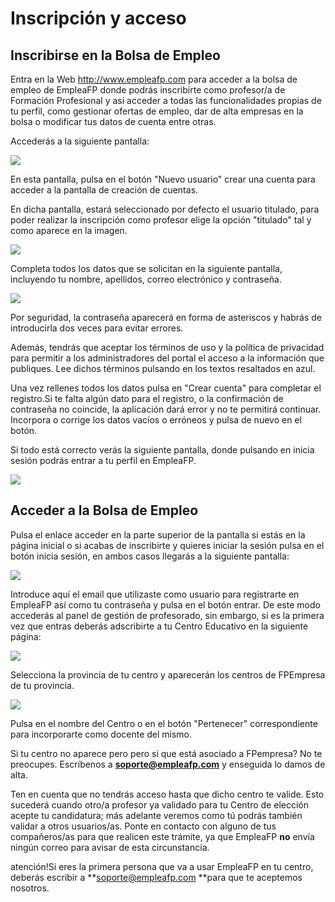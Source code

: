 # Inscripción y acceso

## Inscribirse en la Bolsa de Empleo
Entra en la Web http://www.empleafp.com para acceder a la bolsa de empleo de EmpleaFP donde podrás inscribirte como profesor/a de Formación Profesional y así acceder a todas las funcionalidades propias de tu perfil, como gestionar ofertas de empleo, dar de alta empresas en la bolsa o modificar tus datos de cuenta entre otras.

Accederás a la siguiente pantalla:

![](inicio.png)

En esta pantalla, pulsa en el botón "Nuevo usuario" crear una cuenta para acceder a la pantalla de creación de cuentas. 

En dicha pantalla, estará seleccionado por defecto el usuario titulado, para poder realizar la inscripción como profesor elige la opción "titulado" tal y como aparece en la imagen.

![](tipo_usuario.png)

Completa todos los datos que se solicitan en la siguiente pantalla, incluyendo tu nombre, apellidos, correo electrónico y contraseña.

![](datos_login.png)

Por seguridad, la contraseña aparecerá en forma de asteriscos y habrás de introducirla dos veces para evitar errores.

Además, tendrás que aceptar los términos de uso y la política de privacidad para permitir a los administradores del portal el acceso a la información que publiques. Lee dichos términos pulsando en los textos resaltados en azul.

Una vez rellenes todos los datos pulsa en "Crear cuenta" para completar el registro.Si te falta algún dato para el registro, o la confirmación de contraseña no coincide, la aplicación dará error y no te permitirá continuar. Incorpora o corrige los datos vacíos o erróneos y pulsa de nuevo en el botón.

Si todo está correcto verás la siguiente pantalla, donde pulsando en inicia sesión podrás entrar a tu perfil en EmpleaFP.

![](cuenta_creada.png)

## Acceder a la Bolsa de Empleo

Pulsa el enlace acceder en la parte superior de la pantalla si estás en la página inicial o si acabas de inscribirte y quieres iniciar la sesión pulsa en el botón inicia sesión, en ambos casos llegarás a la siguiente pantalla:

![](login.png)

Introduce aquí el email que utilizaste como usuario para registrarte en EmpleaFP así como tu contraseña y pulsa en el botón entrar.
De este modo accederás al panel de gestión de profesorado, sin embargo, si es la primera vez que entras deberás adscribirte a tu Centro Educativo en la siguiente página:

![](selecciona_centro.png)

Selecciona la provincia de tu centro y aparecerán los centros de FPEmpresa de tu provincia.

![](selecciona_centro_con_provincia.png)

Pulsa en el nombre del Centro o en el botón "Pertenecer" correspondiente para incorporarte como docente del mismo.

Si tu centro no aparece pero pero si que está asociado a FPempresa? No te preocupes. Escríbenos a **soporte@empleafp.com** y enseguida lo damos de alta.
 
Ten en cuenta que no tendrás acceso hasta que dicho centro te valide. Esto sucederá cuando otro/a profesor ya validado para tu Centro de elección acepte tu candidatura; más adelante veremos como tú podrás también validar a otros usuarios/as. Ponte en contacto con alguno de tus compañeros/as para que realicen este trámite, ya que EmpleaFP **no** envía ningún correo para avisar de esta circunstancia.

atención!Si eres la primera persona que va a usar EmpleaFP en tu centro, deberás escribir a **soporte@empleafp.com **para que te aceptemos nosotros.

